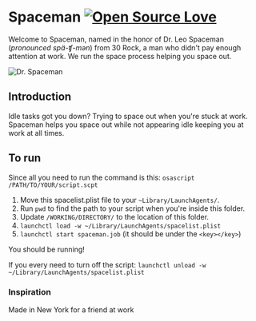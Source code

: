 # Spaceman [![Open Source Love](https://badges.frapsoft.com/os/v1/open-source.png?v=103)](https://github.com/ellerbrock/open-source-badges/)

Welcome to Spaceman, named in the honor of Dr. Leo Spaceman (_pronounced spä-ʧ-mən_) from 30 Rock, a man who didn't pay enough attention at work. We run the space process helping you space out.

![Dr. Spaceman](https://images.duckduckgo.com/iu/?u=http%3A%2F%2F38.media.tumblr.com%2F3be4b0c28f4d6e4e581a9a76e2eafb4d%2Ftumblr_mof6m5CeWW1qh1g19o1_500.gif&f=1 "Dr. Spaceman") 

## Introduction

Idle tasks got you down? Trying to space out when you're stuck at work. Spaceman helps you space out while not appearing idle keeping you at work at all times.

## To run

Since all you need to run the command is this:
`osascript /PATH/TO/YOUR/script.scpt`

1. Move this spacelist.plist file to your `~Library/LaunchAgents/`.
2. Run `pwd` to find the path to your script when you're inside this folder.
3. Update `/WORKING/DIRECTORY/` to the location of this folder.
4. `launchctl load -w ~/Library/LaunchAgents/spacelist.plist`
5. `launchctl start spaceman.job` (it should be under the `<key></key>`)

You should be running!

If you every need to turn off the script: `launchctl unload -w ~/Library/LaunchAgents/spacelist.plist`
 

### Inspiration

Made in New York for a friend at work
